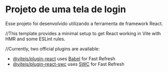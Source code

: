 # Projeto de uma tela de login

Esse projeto foi desenvolvido utilizando a ferramenta de framework React.

//This template provides a minimal setup to get React working in Vite with HMR and some ESLint rules.

//Currently, two official plugins are available:

- [@vitejs/plugin-react](https://github.com/vitejs/vite-plugin-react/blob/main/packages/plugin-react/README.md) uses [Babel](https://babeljs.io/) for Fast Refresh
- [@vitejs/plugin-react-swc](https://github.com/vitejs/vite-plugin-react-swc) uses [SWC](https://swc.rs/) for Fast Refresh
